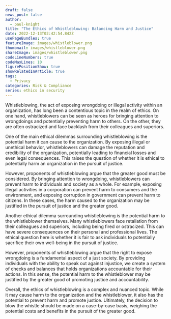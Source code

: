 ```yaml
---
draft: false
news_post: false
author:
  - paul-knight
title: "The Ethics of Whistleblowing: Balancing Harm and Justice"
date: 2022-12-13T02:42:54.842Z
usePageBundles: true
featureImage: images/whistleblower.png
thumbnail: images/whistleblower.png
shareImage: images/whistleblower.png
codeLineNumbers: true
codeMaxLines: 10
figurePositionShow: true
showRelatedInArticle: true
tags:
  - Privacy
categories: Risk & Compliance
series: ethics in security
---
```

Whistleblowing, the act of exposing wrongdoing or illegal activity within an organization, has long been a contentious topic in the realm of ethics. On one hand, whistleblowers can be seen as heroes for bringing attention to wrongdoings and potentially preventing harm to others. On the other, they are often ostracized and face backlash from their colleagues and superiors.

One of the main ethical dilemmas surrounding whistleblowing is the potential harm it can cause to the organization. By exposing illegal or unethical behavior, whistleblowers can damage the reputation and credibility of the organization, potentially leading to financial losses and even legal consequences. This raises the question of whether it is ethical to potentially harm an organization in the pursuit of justice.

However, proponents of whistleblowing argue that the greater good must be considered. By bringing attention to wrongdoing, whistleblowers can prevent harm to individuals and society as a whole. For example, exposing illegal activities in a corporation can prevent harm to consumers and the environment, and exposing corruption in government can prevent harm to citizens. In these cases, the harm caused to the organization may be justified in the pursuit of justice and the greater good.

Another ethical dilemma surrounding whistleblowing is the potential harm to the whistleblower themselves. Many whistleblowers face retaliation from their colleagues and superiors, including being fired or ostracized. This can have severe consequences on their personal and professional lives. The ethical question here is whether it is fair to ask individuals to potentially sacrifice their own well-being in the pursuit of justice.

However, proponents of whistleblowing argue that the right to expose wrongdoing is a fundamental aspect of a just society. By providing individuals with the ability to speak out against injustice, we create a system of checks and balances that holds organizations accountable for their actions. In this sense, the potential harm to the whistleblower may be justified by the greater good of promoting justice and accountability.

Overall, the ethics of whistleblowing is a complex and nuanced topic. While it may cause harm to the organization and the whistleblower, it also has the potential to prevent harm and promote justice. Ultimately, the decision to blow the whistle should be made on a case-by-case basis, weighing the potential costs and benefits in the pursuit of the greater good.